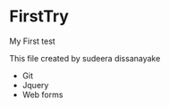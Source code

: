 FirstTry
========

My First test

This file created by sudeera dissanayake

* Git
* Jquery
* Web forms
